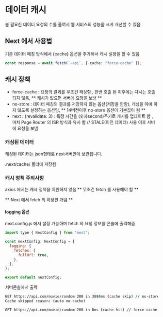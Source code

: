 # 데이터 캐시

불 필요한 데이터 요청의 수를 줄여서 웹 서비스의 성능을 크게 개선할 수 있음

## Next 에서 사용법

기존 데이터 페칭 방식에서 {cache} 옵션을 추가해서 캐시 설정을 할 수 있음

```ts
const response = await fetch(`~api`, { cache: "force-cache" });
```

## 캐시 정책

- force-cache : 요청의 결과를 무조건 캐싱함 , 한번 호출 된 이후에는 다시는 호출 되지 않음, ** 캐시가 없으면 서버에 요청을 보냄 **
- no-store : 데이터 페칭의 결과를 저장하지 않는 옵션(저장을 안함), 캐싱을 아예 하지 않도록 설정하는 옵션임, ** 14버전이후 no-store 옵션이 기본값이 됨 **
- next : {revalidate: 3} : 특정 시간을 (숫자second)주기로 캐시를 업데이트 함 , 마치 Page Router 의 ISR 방식과 유사 함 // STALE(이전 데이터) 사용 이후 서버에 요청을 보냄

### 캐싱된 데이터

캐싱된 데이터는 json형태로 next서버안에 보관됩니다.

.next/cache/ 폴더에 저장됨

### 캐시 정책 주의사항

axios 에서는 캐시 정책을 지원하지 않음 ** 무조건 fetch 를 사용해야 함 **

** Next 에서 fetch 의 확장판 개념 **

#### logging 옵션

next.config.js 에서 설정 가능하며
fetch 의 요청 정보를 콘솔에 출력해줌

```mjs
import type { NextConfig } from "next";

const nextConfig: NextConfig = {
  logging: {
    fetches: {
      fullUrl: true,
    },
  },
};

export default nextConfig;
```

서버콘솔에서 출력

```bash
GET https://api.com/movie/random 200 in 3884ms (cache skip) // no-store 옵션 사용시
Cache skipped reason: (auto no cache)

GET https://api.com/movie/random 200 in 8ms (cache hit) // force-cache 옵션 사용시
```

